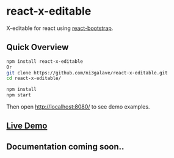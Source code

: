 # react-x-editable
 X-editable for react using [react-bootstrap](https://react-bootstrap.github.io/).		

 ## Quick Overview		

 ```sh		
 npm install react-x-editable
 Or
 git clone https://github.com/ni3galave/react-x-editable.git		
 cd react-x-editable/		

 npm install		
 npm start		
 ```		

 Then open [http://localhost:8080/](http://localhost:8080/) to see demo examples.
 

## [Live Demo](https://jpr7xpv8yw.codesandbox.io/)

 ## Documentation coming soon..	
